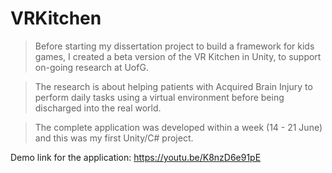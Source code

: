 # VRKitchen
>Before starting my dissertation project to build a framework for kids games, I created a beta version of the VR Kitchen in Unity, to support on-going research at UofG.

>The research is about helping patients with Acquired Brain Injury to perform daily tasks using a virtual environment before being discharged into the real world.

>The complete application was developed within a week (14 - 21 June) and this was my first Unity/C# project.

Demo link for the application: https://youtu.be/K8nzD6e91pE
